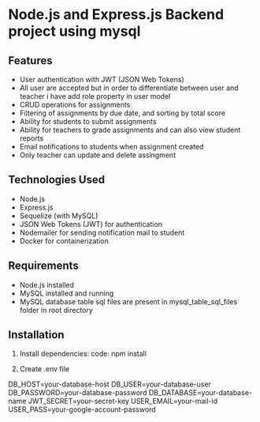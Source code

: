 # Node.js and Express.js Backend project using mysql

## Features

- User authentication with JWT (JSON Web Tokens)
- All user are accepted but in order to differentiate between user and teacher i have add role property in user model
- CRUD operations for assignments
- Filtering of assignments by due date, and sorting by total score
- Ability for students to submit assignments
- Ability for teachers to grade assignments and can also view student reports
- Email notifications to students when assignment created
- Only teacher can update and delete assingment

## Technologies Used

- Node.js
- Express.js
- Sequelize (with MySQL)
- JSON Web Tokens (JWT) for authentication
- Nodemailer for sending notification mail to student
- Docker for containerization

## Requirements

- Node.js installed
- MySQL installed and running
- MySQL database table sql files are present in mysql_table_sql_files folder in root directory

## Installation

1. Install dependencies:
   code: npm install

2. Create .env file

DB_HOST=your-database-host
DB_USER=your-database-user
DB_PASSWORD=your-database-password
DB_DATABASE=your-database-name
JWT_SECRET=your-secret-key
USER_EMAIL=your-mail-id
USER_PASS=your-google-account-password
